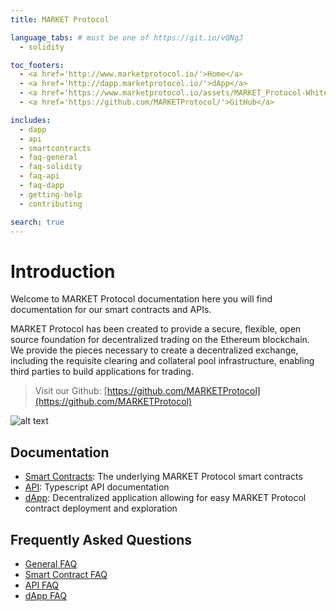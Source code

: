 ```yaml
---
title: MARKET Protocol

language_tabs: # must be one of https://git.io/vQNgJ
  - solidity

toc_footers:
  - <a href='http://www.marketprotocol.io/'>Home</a>
  - <a href='http://dapp.marketprotocol.io/'>dApp</a>
  - <a href='https://www.marketprotocol.io/assets/MARKET_Protocol-Whitepaper.pdf'>Whitepaper</a>
  - <a href='https://github.com/MARKETProtocol/'>GitHub</a>

includes:
  - dapp
  - api
  - smartcontracts
  - faq-general
  - faq-solidity
  - faq-api
  - faq-dapp
  - getting-help
  - contributing

search: true
---
```


# Introduction

Welcome to MARKET Protocol documentation here you will find documentation for our smart contracts and APIs.

MARKET Protocol has been created to provide a secure, flexible, open source foundation for decentralized trading on the 
Ethereum blockchain. We provide the pieces necessary to create a decentralized exchange, including the requisite 
clearing and collateral pool infrastructure, enabling third parties to build applications for trading.

> Visit our Github: [https://github.com/MARKETProtocol](https://github.com/MARKETProtocol)

![alt text](https://raw.githubusercontent.com/MARKETProtocol/assets/master/Schematics/MARKET_Protocol-TradeFlow.png 
"Trade Flow")
 
## Documentation
* [Smart Contracts](#solidity-smart-contracts): The underlying MARKET Protocol smart contracts
* [API](#api):  Typescript API documentation
* [dApp](#dapp): Decentralized application allowing for easy MARKET Protocol contract deployment and exploration

## Frequently Asked Questions
* [General FAQ](#faq-general)
* [Smart Contract FAQ](#faq-solidity-smart-contracts)
* [API FAQ](#faq-api) 
* [dApp FAQ](#faq-dapp) 
